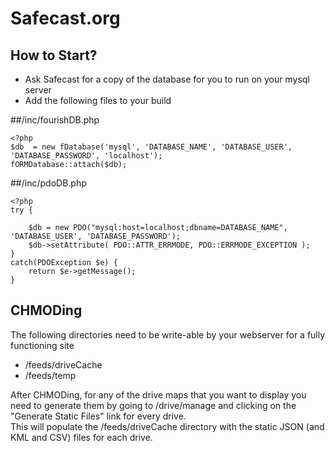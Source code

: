 Safecast.org
======================================================

How to Start?
----------------
 
* Ask Safecast for a copy of the database for you to run on your mysql server 
* Add the following files to your build
 
##/inc/fourishDB.php

	<?php 
	$db  = new fDatabase('mysql', 'DATABASE_NAME', 'DATABASE_USER', 'DATABASE_PASSWORD', 'localhost');
	fORMDatabase::attach($db);

##/inc/pdoDB.php

	<?php
	try {  
	
  		$db = new PDO("mysql:host=localhost;dbname=DATABASE_NAME", 'DATABASE_USER', 'DATABASE_PASSWORD');  
  		$db->setAttribute( PDO::ATTR_ERRMODE, PDO::ERRMODE_EXCEPTION ); 
	}  
	catch(PDOException $e) {  
    	return $e->getMessage();  
	}
	
CHMODing
---------------------
The following directories need to be write-able by your webserver for a fully functioning site
* /feeds/driveCache
* /feeds/temp

After CHMODing, for any of the drive maps that you want to display you need to generate them 
by going to /drive/manage and clicking on the "Generate Static Files" link for every drive.  
This will populate the /feeds/driveCache directory with the static JSON (and KML and CSV) files 
for each drive.
